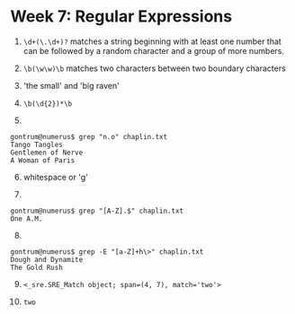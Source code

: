 # Week 7: Regular Expressions

1) `\d+(\.\d+)?` matches a string beginning with at least one number that can be followed by a random character and a group of more numbers.

2) `\b(\w\w)\b` matches two characters between two boundary characters

3) 'the small' and 'big raven'

4) `\b(\d{2})*\b`

5) 
```
gontrum@numerus$ grep "n.o" chaplin.txt
Tango Tangles
Gentlemen of Nerve
A Woman of Paris
```

6) whitespace or 'g'

7) 
```
gontrum@numerus$ grep "[A-Z].$" chaplin.txt
One A.M.
```

8) 
```
gontrum@numerus$ grep -E "[a-Z]+h\>" chaplin.txt
Dough and Dynamite
The Gold Rush
```

9) `<_sre.SRE_Match object; span=(4, 7), match='two'>`

10) `two`

